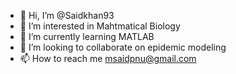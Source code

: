 - 👋 Hi, I’m @Saidkhan93
- 👀 I’m interested in Mahtmatical Biology
- 🌱 I’m currently learning MATLAB
- 💞️ I’m looking to collaborate on epidemic modeling
- 📫 How to reach me msaidpnu@gmail.com

<!---
Saidkhan93/Saidkhan93 is a ✨ special ✨ repository because its `README.md` (this file) appears on your GitHub profile.
You can click the Preview link to take a look at your changes.
--->
